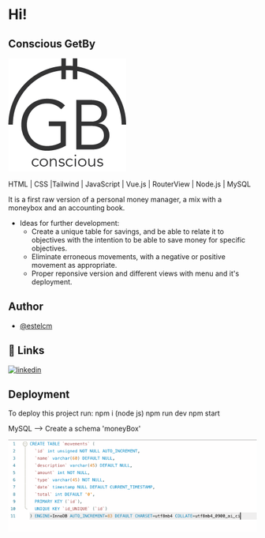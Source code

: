 # Hi! #


## Conscious GetBy
![Conscious GetBy logo](./user/src/img/Recurso%201.png)


HTML | CSS |Tailwind | JavaScript | Vue.js | RouterView | Node.js | MySQL

It is a first raw version of a personal money manager, a mix with a moneybox  and an accounting book.
- Ideas for further development: 
    - Create a unique table for savings, and be able to relate it to objectives with the intention to be able to save money for specific objectives.
    - Eliminate erroneous movements, with a negative or positive movement as appropriate. 
    - Proper reponsive version and different views with menu and it's deployment.













## Author
- [@estelcm](https://github.com/estelcm)





## 🔗 Links

[![linkedin](https://img.shields.io/badge/linkedin-0A66C2?style=for-the-badge&logo=linkedin&logoColor=white)](www.linkedin.com/in/estel-cunill-25809411a)



## Deployment

To deploy this project run:
npm i (node js)
npm run dev
npm start

MySQL --> Create a schema 'moneyBox'

![table movement](./script_movements_table.png)